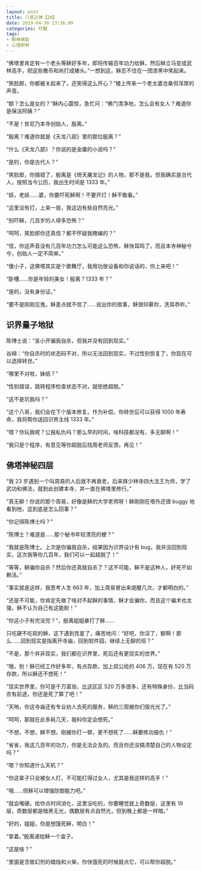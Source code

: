 ```yaml
---
layout: post
title: 八哥之神【20】
date: 2019-04-30 23:36:09
categories: 吓醒
tags:
- 鲸神魂裂
- 心理邪稣
---
```

“佛塔里肯定有一个老头等稣好多年，即将传输百年功力给稣，然后稣立马变成武林高手，把这些撒币和尚打成猪头。”一想到这，稣忍不住在一团漆黑中笑起来。

“笑脸郎，你都被关起来了，还笑得这么开心？”楼上传来一个老太婆沧桑但浑厚的声音。

“额？怎么是女的？”稣内心震惊，急忙问：“佛门清净地，怎么会有女人？难道你是保洁阿姨？”

“不是！贫尼乃本寺创始人，殷离。”

“殷离？难道你就是《天龙八部》里的那位殷离？”

“什么《天龙八部》？你说的是金庸的小说吗？”

“是的，你是古代人？”

“笑脸郎，你搞错了，殷离是《倚天屠龙记》的人物，那不是我，但我确实是古代人，按照当今公历，我出生时间是 1333 年。”

“妖，老妖……婆，你要吓死稣啊！不要开灯！稣不敢看。”

“这里没有灯，上来一层，我这边有些自然亮光。”

“别吓稣，几百岁的人得多恐怖？”

“呵呵，笑脸郎你还真信？都不怀疑我瞎编的？”

“信，你这声音没有几百年功力怎么可能这么恐怖，稣快耳鸣了。而且本寺神秘兮兮，创始人一定不简单。”

“傻小子，这佛塔其实是个歌舞厅，我用功放设备和你说话的，你上来吧！”

“卧槽……你是年轻的美女！殷离？1333 年？”

“是的，没有身份证。”

“要不是刚刚见鬼，稣差点就不信了……说出你的故事，稣很仰慕你，洗耳恭听。”

## 识界量子地狱

陈博士说：“圣小开骗我自杀，但我并没有回到现实。”

谷绵：“你自杀时的状态码不对，所以无法回到现实，不过性别恢复了，你现在可以选择转世。”

“哪里不对啦，妹纸？”

“性别错误，跳转程序检查状态不对，就拒绝超脱。”

“这不是坑我吗？”

“这个八哥，我们会在下个版本修复。作为补偿，你转世后可以获得 1000 年寿命，我将帮你送回识界主线 1333 年。”

“喂？你玩我呢？公报私仇吗？那么早的时间，啥科技都没有，多无聊啊！”

“我只是个程序，有意见等你超脱后找周老师反馈。再见！”

## 佛塔神秘四层

“我 23 岁遇到一个叫周易的人后就不再衰老，后来拜少林寺四大法王为师，学了武功和佛法，就到此创建本寺，并一直在佛塔里修行。”

“真无聊！你说的那个周易，好像是稣的大学老师呀！稣刚刚在塔外还很 buggy 地看到他，这到底是怎么回事？”

“你记得陈博士吗？”

“陈博士？难道是……那个秘书年轻漂亮的梗？”

“我就是陈博士。上次是你骗我自杀，结果因为识界设计有 bug，我并没回到现实，这次我等你几百年，我们可以一起超脱了！”

“等等，稣骗你自杀？然后你还真就自杀了？这不可能，稣不是这种人，好死不如赖活。”

“事实就是这样，我思考人生 663 年，加上周易冒出来提醒几次，才都明白的。”

“还是不可能，你肯定先做了啥对不起稣的事情，稣才会骗你，而且这个骗术也太强，稣不认为自己有这能耐！”

“你这小子有完没完？”，殷离姐姐暴打了稣……

只吃硬不吃软的稣，这下遇到克星了，痛苦地问：“好吧，你淫了，额啊！那么……回到现实是指离开寺庙，回到软件园，继续上无聊的班？”

“不是，那个并非现实，我们都在识界里，死后还有更现实的世界。”

“哦，别！稣已经工作好多年，有点存款，加上叔公给的 406 万，现在有 520 万存款，所以稣还不想死！”

“现实世界里，你可是千万富翁，比这区区 520 万多很多，还有特殊身份，比当码农有前途，你还是死了算了吧！”

“天呐，你这寺庙还有专业劝人去死的服务，稣的三观被你们毁光光了。”

“呵呵，那就在此多耗几天，我料你定会想死。”

“不想，不想，稣不想。刚被你打一顿，更不想死了……稣要练功报仇！”

“省省，我这几百年的功力，你是无法企及的。而且你还没搞清楚自己的人物设定吗？”

“嗯？你知道什么天机？”

“你这辈子只会被女人打，不可能打得过女人，尤其是我这样的高手！”

“哦……但稣可以增强防御能力吧。”

“就会嘴硬。给你点时间消化，这里没吃的，你要睡觉就上奇数层，这里有 19 层，奇数层都是暗黑无光，偶数层有点自然光，但到晚上都是一样暗。”

“好的，姐姐，你是想饿死稣，明白！”

“拿着。”殷离递给稣一个盒子。

“这是啥？”

“里面是含致幻剂的蜡烛和火柴，你快饿死的时候就点它，可以帮你超脱。”
